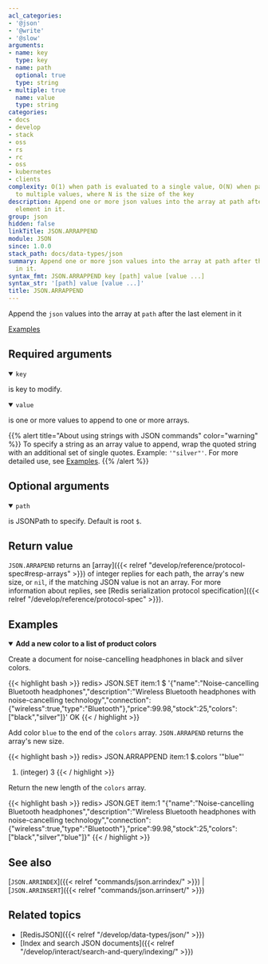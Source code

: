 ```yaml
---
acl_categories:
- '@json'
- '@write'
- '@slow'
arguments:
- name: key
  type: key
- name: path
  optional: true
  type: string
- multiple: true
  name: value
  type: string
categories:
- docs
- develop
- stack
- oss
- rs
- rc
- oss
- kubernetes
- clients
complexity: O(1) when path is evaluated to a single value, O(N) when path is evaluated
  to multiple values, where N is the size of the key
description: Append one or more json values into the array at path after the last
  element in it.
group: json
hidden: false
linkTitle: JSON.ARRAPPEND
module: JSON
since: 1.0.0
stack_path: docs/data-types/json
summary: Append one or more json values into the array at path after the last element
  in it.
syntax_fmt: JSON.ARRAPPEND key [path] value [value ...]
syntax_str: '[path] value [value ...]'
title: JSON.ARRAPPEND
---
```

Append the `json` values into the array at `path` after the last element in it

[Examples](#examples)

## Required arguments

<details open><summary><code>key</code></summary> 

is key to modify.
</details>

<details open><summary><code>value</code></summary> 

is one or more values to append to one or more arrays. 

{{% alert title="About using strings with JSON commands" color="warning" %}}
To specify a string as an array value to append, wrap the quoted string with an additional set of single quotes. Example: `'"silver"'`. For more detailed use, see [Examples](#examples).
{{% /alert %}}
</details>

## Optional arguments

<details open><summary><code>path</code></summary> 

is JSONPath to specify. Default is root `$`.
</details>

## Return value 

`JSON.ARRAPEND` returns an [array]({{< relref "develop/reference/protocol-spec#resp-arrays" >}}) of integer replies for each path, the array's new size, or `nil`, if the matching JSON value is not an array. 
For more information about replies, see [Redis serialization protocol specification]({{< relref "/develop/reference/protocol-spec" >}}). 

## Examples

<details open>
<summary><b>Add a new color to a list of product colors</b></summary>

Create a document for noise-cancelling headphones in black and silver colors.

{{< highlight bash >}}
redis> JSON.SET item:1 $ '{"name":"Noise-cancelling Bluetooth headphones","description":"Wireless Bluetooth headphones with noise-cancelling technology","connection":{"wireless":true,"type":"Bluetooth"},"price":99.98,"stock":25,"colors":["black","silver"]}'
OK
{{< / highlight >}}

Add color `blue` to the end of the `colors` array. `JSON.ARRAPEND` returns the array's new size.

{{< highlight bash >}}
redis> JSON.ARRAPPEND item:1 $.colors '"blue"'
1) (integer) 3
{{< / highlight >}}

Return the new length of the `colors` array.

{{< highlight bash >}}
redis> JSON.GET item:1
"{\"name\":\"Noise-cancelling Bluetooth headphones\",\"description\":\"Wireless Bluetooth headphones with noise-cancelling technology\",\"connection\":{\"wireless\":true,\"type\":\"Bluetooth\"},\"price\":99.98,\"stock\":25,\"colors\":[\"black\",\"silver\",\"blue\"]}"
{{< / highlight >}}

</details>

## See also

[`JSON.ARRINDEX`]({{< relref "commands/json.arrindex/" >}}) | [`JSON.ARRINSERT`]({{< relref "commands/json.arrinsert/" >}}) 

## Related topics

* [RedisJSON]({{< relref "/develop/data-types/json/" >}})
* [Index and search JSON documents]({{< relref "/develop/interact/search-and-query/indexing/" >}})
